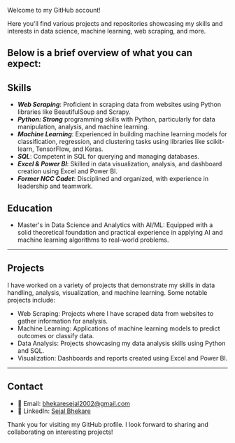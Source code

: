 Welcome to my GitHub account!

Here you'll find various projects and repositories showcasing my skills and interests in data science, machine learning, web scraping, and more. 

Below is a brief overview of what you can expect:
---
## Skills
- ***Web Scraping***: Proficient in scraping data from websites using Python libraries like BeautifulSoup and Scrapy.
- ***Python: Strong*** programming skills with Python, particularly for data manipulation, analysis, and machine learning.
- ***Machine Learning***: Experienced in building machine learning models for classification, regression, and clustering tasks using libraries like scikit-learn, TensorFlow, and Keras.
- ***SQL***: Competent in SQL for querying and managing databases.
- ***Excel & Power BI***: Skilled in data visualization, analysis, and dashboard creation using Excel and Power BI.
- ***Former NCC Cadet***: Disciplined and organized, with experience in leadership and teamwork.

  
## Education
- Master's in Data Science and Analytics with AI/ML: Equipped with a solid theoretical foundation and practical experience in applying AI and machine learning algorithms to real-world problems.
---
## Projects

  I have worked on a variety of projects that demonstrate my skills in data handling, analysis, visualization, and machine learning. Some notable projects include:

- Web Scraping: Projects where I have scraped data from websites to gather information for analysis.
- Machine Learning: Applications of machine learning models to predict outcomes or classify data.
- Data Analysis: Projects showcasing my data analysis skills using Python and SQL.
- Visualization: Dashboards and reports created using Excel and Power BI.

---

## Contact
- 📧 Email: bhekaresejal2002@gmail.com
- 💼 LinkedIn: [Sejal Bhekare ](www.linkedin.com/in/sejal-bhekare)

Thank you for visiting my GitHub profile. I look forward to sharing and collaborating on interesting projects!





